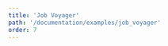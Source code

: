 ```yaml
---
title: 'Job Voyager'
path: '/documentation/examples/job_voyager'
order: 7
---
```


<job-voyager></job-voyager>
